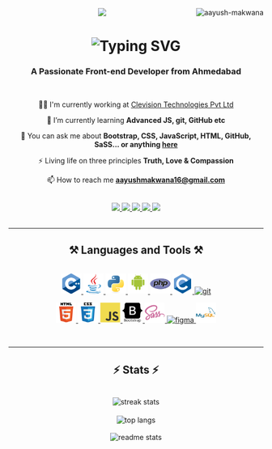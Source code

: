 <img
  align="right"
  src="https://komarev.com/ghpvc/?username=aayush-makwana&label=Visitors&color=0e75b6&style=flat" alt="aayush-makwana"
/>
<div id="header" align="center">
  <img src="https://user-images.githubusercontent.com/19783675/259906130-5d3c8800-fb00-45d0-b9dd-7eb82f057baf.gif" width="360"/>
</div>
<h1 align="center">
  <img
    src="https://readme-typing-svg.demolab.com?font=Righteous&size=35&center=true&vCenter=true&width=500&height=70&duration=4000&lines=Hello+There!+%F0%9F%91%8B;I'm+Aayush+Makwana!" alt="Typing SVG"
  />
</h1>

<h3 align="center">A Passionate Front-end Developer from Ahmedabad</h3>

<br />

<div align="center">

👨‍💻 I'm currently working at [Clevision Technologies Pvt Ltd](http://clevision.net/)

🌱 I’m currently learning **Advanced JS, git, GitHub etc**

💬 You can ask me about **Bootstrap, CSS, JavaScript, HTML, GitHub, SaSS... or anything [here](https://github.com/aayush-makwana/aayush-makwana/issues)**

⚡ Living life on three principles **Truth, Love & Compassion**

📫 How to reach me **aayushmakwana16@gmail.com**

 </div>
<br/>
<div align="center">
  <a href="mailto:aayushmakwana16@gmail.com">
    <img
      src="https://img.shields.io/badge/Gmail-333333?style=for-the-badge&logo=gmail&logoColor=red"
    />
  </a>
  <a href="https://www.linkedin.com/in/aayushmakwana16/">
    <img
      src="https://img.shields.io/badge/LinkedIn-0077B5?style=for-the-badge&logo=linkedin&logoColor=white"
    />
  </a>
  <a href="https://www.instagram.com/aayush_makwana16/">
    <img
      src="https://img.shields.io/badge/Instagram-9531ff?style=for-the-badge&logo=instagram&logoColor=white"
    />
  </a>
    <a href="https://www.facebook.com/aayush.makwana.524">
    <img
      src="https://img.shields.io/badge/Facebook-4267B2?style=for-the-badge&logo=facebook&logoColor=white"
    />
  </a>
  <a href="https://www.youtube.com/@tutorialsbyfreak">
    <img
      src="https://img.shields.io/badge/YouTube-ff2f2f?style=for-the-badge&logo=youtube&logoColor=white"
    />
  </a>
</div>
<br />
<hr/>

<h2 align="center">⚒️ Languages and Tools ⚒️</h2>
<br />
<div align="center">
  <a href="https://www.w3schools.com/cpp/" target="_blank" rel="noreferrer"> <img src="https://raw.githubusercontent.com/devicons/devicon/master/icons/cplusplus/cplusplus-original.svg" alt="cplusplus" width="40" height="40"/> </a>
  <a href="https://www.java.com" target="_blank" rel="noreferrer"> <img src="https://raw.githubusercontent.com/devicons/devicon/master/icons/java/java-original.svg" alt="java" width="40" height="40"/> </a>
  <a href="https://www.python.org" target="_blank" rel="noreferrer"> <img src="https://raw.githubusercontent.com/devicons/devicon/master/icons/python/python-original.svg" alt="python" width="40" height="40"/> </a>
  <a href="https://developer.android.com" target="_blank" rel="noreferrer"> <img src="https://raw.githubusercontent.com/devicons/devicon/master/icons/android/android-original-wordmark.svg" alt="android" width="40" height="40"/> </a> 
  <a href="https://www.php.net" target="_blank" rel="noreferrer"> <img src="https://raw.githubusercontent.com/devicons/devicon/master/icons/php/php-original.svg" alt="php" width="40" height="40"/> </a>
  <a href="https://www.cprogramming.com/" target="_blank" rel="noreferrer"> <img src="https://raw.githubusercontent.com/devicons/devicon/master/icons/c/c-original.svg" alt="c" width="40" height="40"/> </a>
  <a href="https://git-scm.com/" target="_blank" rel="noreferrer"> <img src="https://www.vectorlogo.zone/logos/git-scm/git-scm-icon.svg" alt="git" width="40" height="40"/> </a>
  
  <a href="https://www.w3.org/html/" target="_blank" rel="noreferrer"> <img src="https://raw.githubusercontent.com/devicons/devicon/master/icons/html5/html5-original-wordmark.svg" alt="html5" width="40" height="40"/> </a>
  <a href="https://www.w3schools.com/css/" target="_blank" rel="noreferrer"> <img src="https://raw.githubusercontent.com/devicons/devicon/master/icons/css3/css3-original-wordmark.svg" alt="css3" width="40" height="40"/> </a>
  <a href="https://developer.mozilla.org/en-US/docs/Web/JavaScript" target="_blank" rel="noreferrer"> <img src="https://raw.githubusercontent.com/devicons/devicon/master/icons/javascript/javascript-original.svg" alt="javascript" width="40" height="40"/> </a>
  <a href="https://getbootstrap.com" target="_blank" rel="noreferrer"> <img src="https://raw.githubusercontent.com/devicons/devicon/master/icons/bootstrap/bootstrap-plain-wordmark.svg" alt="bootstrap" width="40" height="40"/> </a> 
  <a href="https://sass-lang.com" target="_blank" rel="noreferrer"> <img src="https://raw.githubusercontent.com/devicons/devicon/master/icons/sass/sass-original.svg" alt="sass" width="40" height="40"/> </a>
  <a href="https://www.figma.com/" target="_blank" rel="noreferrer"> <img src="https://www.vectorlogo.zone/logos/figma/figma-icon.svg" alt="figma" width="40" height="40"/> </a>
  <a href="https://www.mysql.com/" target="_blank" rel="noreferrer"> <img src="https://raw.githubusercontent.com/devicons/devicon/master/icons/mysql/mysql-original-wordmark.svg" alt="mysql" width="40" height="40"/> </a>
</div>

<br />

<hr/>
<h2 align="center">⚡ Stats ⚡</h2>
<br/>

<div align="center">
  <img width=500 src="https://streak-stats.demolab.com/?user=aayush-makwana&count_private=true&theme=react&border_radius=10" alt="streak stats"/>
</div>
<br/>

<div align="center">
  <img width=400 align="center" src="https://github-readme-stats-shvm-09.vercel.app/api/top-langs/?username=aayush-makwana&langs_count=8&layout=compact&theme=react&border_radius=10&size_weight=0.5&count_weight=0.5" alt="top langs" />
</div>
<br/>

<div align="center">
  <img width=350 src="https://github-readme-stats-three-pi-63.vercel.app/api?username=aayush-makwana&count_private=true&show_icons=true&theme=react&rank_icon=github&border_radius=10" alt="readme stats" />
</div>
